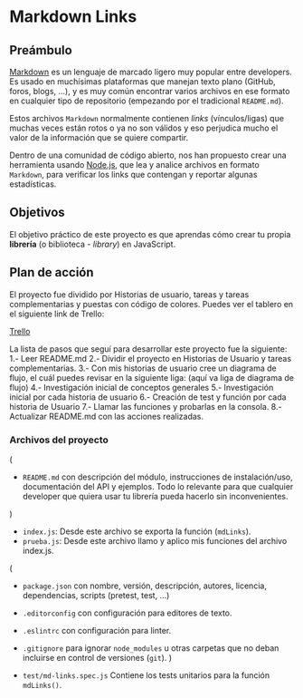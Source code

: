 # Markdown Links

## Preámbulo

[Markdown](https://es.wikipedia.org/wiki/Markdown) es un lenguaje de marcado
ligero muy popular entre developers. Es usado en muchísimas plataformas que
manejan texto plano (GitHub, foros, blogs, ...), y es muy común
encontrar varios archivos en ese formato en cualquier tipo de repositorio
(empezando por el tradicional `README.md`).

Estos archivos `Markdown` normalmente contienen _links_ (vínculos/ligas) que
muchas veces están rotos o ya no son válidos y eso perjudica mucho el valor de
la información que se quiere compartir.

Dentro de una comunidad de código abierto, nos han propuesto crear una
herramienta usando [Node.js](https://nodejs.org/), que lea y analice archivos
en formato `Markdown`, para verificar los links que contengan y reportar
algunas estadísticas.

## Objetivos

El objetivo práctico de este proyecto es que aprendas cómo crear tu propia
**librería** (o biblioteca - _library_) en JavaScript.

## Plan de acción 

El proyecto fue dividido por Historias de usuario, tareas y tareas complementarias y puestas con código de colores. Puedes ver el tablero en el siguiente link de Trello:

[Trello](https://trello.com/b/iHF434Z3/md-links)

La lista de pasos que seguí para desarrollar este proyecto fue la siguiente:
1.- Leer README.md
2.- Dividir el proyecto en Historias de Usuario y tareas complementarias.
3.- Con mis historias de usuario cree un diagrama de flujo, el cuál puedes revisar en la siguiente liga: (aquí va liga de diagrama de flujo)
4.- Investigación inicial de conceptos generales
5.- Investigación inicial por cada historia de usuario
6.- Creación de test y función por cada historia de Usuario
7.- Llamar las funciones y probarlas en la consola.
8.- Actualizar README.md con las acciones realizadas.

### Archivos del proyecto
(
- `README.md` con descripción del módulo, instrucciones de instalación/uso,
  documentación del API y ejemplos. Todo lo relevante para que cualquier
  developer que quiera usar tu librería pueda hacerlo sin inconvenientes.
  
)

- `index.js`: Desde este archivo se exporta la función (`mdLinks`).
- `prueba.js`: Desde este archivo llamo y aplico mis funciones del archivo index.js. 

(
- `package.json` con nombre, versión, descripción, autores, licencia,
  dependencias, scripts (pretest, test, ...)
- `.editorconfig` con configuración para editores de texto.
- `.eslintrc` con configuración para linter.
- `.gitignore` para ignorar `node_modules` u otras carpetas que no deban
  incluirse en control de versiones (`git`).
)

- `test/md-links.spec.js` Contiene los tests unitarios para la función
  `mdLinks()`. 